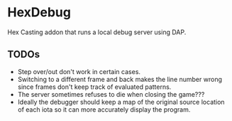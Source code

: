 # HexDebug

Hex Casting addon that runs a local debug server using DAP.

## TODOs

* Step over/out don't work in certain cases.
* Switching to a different frame and back makes the line number wrong since frames don't keep track of evaluated patterns.
* The server sometimes refuses to die when closing the game???
* Ideally the debugger should keep a map of the original source location of each iota so it can more accurately display the program.
